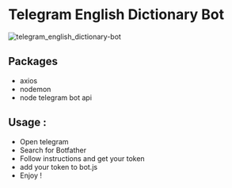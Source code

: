 # Telegram English Dictionary Bot
![telegram_english_dictionary-bot](https://user-images.githubusercontent.com/37798705/142742235-36e21b2d-8ce4-4d41-a030-80484e603429.png)

## Packages
- axios
- nodemon
- node telegram bot api

## Usage : 
- Open telegram 
- Search for Botfather 
- Follow instructions and get your token 
- add your token to bot.js 
- Enjoy !
